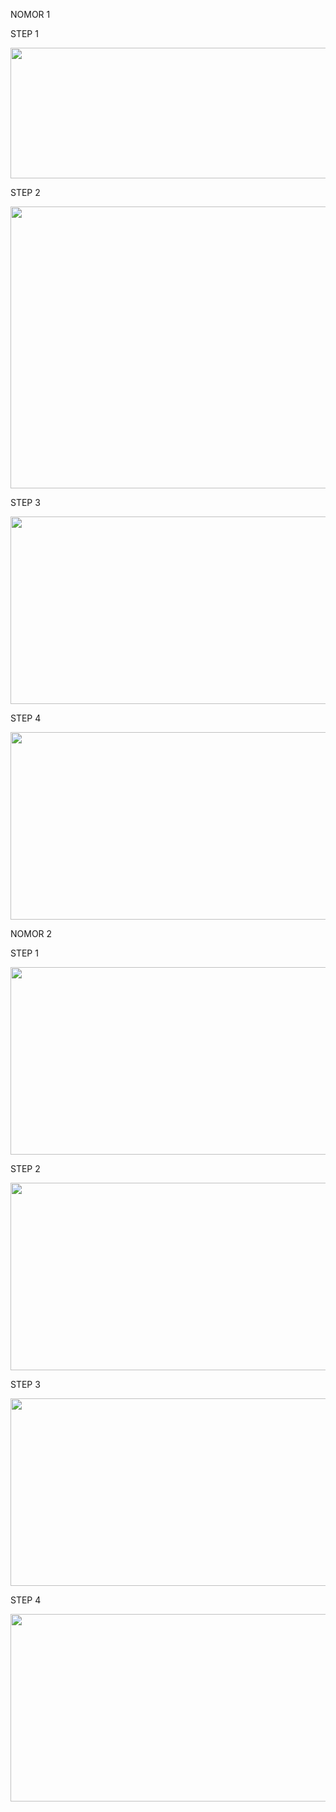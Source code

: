NOMOR 1

STEP 1
<p align="center">
  <img width="941" height="209" src="https://i.imgur.com/hi6LeQs.png">
</p>

STEP 2
<p align="center">
  <img width="1121" height="451" src="https://i.imgur.com/VoJCDNG.png">
</p>

STEP 3
<p align="center">
  <img width="560" height="300" src="">
</p>

STEP 4
<p align="center">
  <img width="560" height="300" src="">
</p>



NOMOR 2

STEP 1
<p align="center">
  <img width="560" height="300" src="">
</p>

STEP 2
<p align="center">
  <img width="560" height="300" src="">
</p>

STEP 3
<p align="center">
  <img width="560" height="300" src="">
</p>

STEP 4
<p align="center">
  <img width="560" height="300" src="">
</p>

